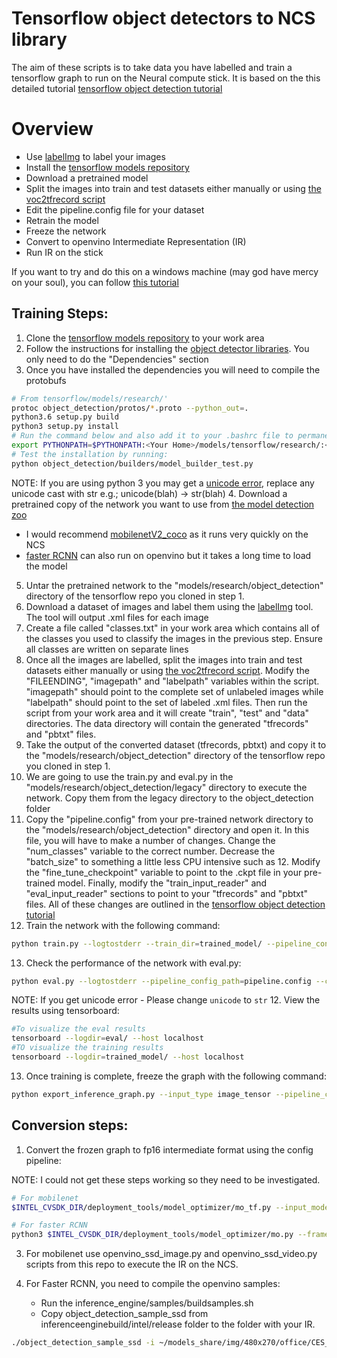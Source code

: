 # Tensorflow object detectors to NCS library
The aim of these scripts is to take data you have labelled and train a tensorflow graph to run on the Neural compute stick. It is based on the this detailed tutorial [tensorflow object detection tutorial](https://becominghuman.ai/tensorflow-object-detection-api-tutorial-training-and-evaluating-custom-object-detector-ed2594afcf73)

# Overview
- Use [labelImg](https://github.com/tzutalin/labelImg) to label your images
- Install the [tensorflow models repository](https://github.com/tensorflow/models)
- Download a pretrained model
- Split the images into train and test datasets either manually or using [the voc2tfrecord script](https://github.com/squeakus/bitsandbytes/blob/master/tensorflow/voc2tfrecord.py)
- Edit the pipeline.config file for your dataset
- Retrain the model
- Freeze the network
- Convert to openvino Intermediate Representation (IR)
- Run IR on the stick


If you want to try and do this on a windows machine (may god have mercy on your soul), you can follow [this tutorial](https://github.com/EdjeElectronics/TensorFlow-Object-Detection-API-Tutorial-Train-Multiple-Objects-Windows-10)

## Training Steps:
1. Clone the [tensorflow models repository](https://github.com/tensorflow/models) to your work area
2. Follow the instructions for installing the [object detector libraries](https://github.com/tensorflow/models/blob/master/research/object_detection/g3doc/installation.md). You only need to do the "Dependencies" section
3. Once you have installed the dependencies you will need to compile the protobufs
 ```bash
 # From tensorflow/models/research/'
 protoc object_detection/protos/*.proto --python_out=.
 python3.6 setup.py build
 python3 setup.py install
 # Run the command below and also add it to your .bashrc file to permanently add TF to your pythonpath
 export PYTHONPATH=$PYTHONPATH:<Your Home>/models/tensorflow/research/:<Your Home>/models/tensorflow/research/slim
 # Test the installation by running:
 python object_detection/builders/model_builder_test.py

 ```

NOTE: If you are using python 3 you may get a [unicode error](https://stackoverflow.com/questions/19877306/nameerror-global-name-unicode-is-not-defined-in-python-3), replace any unicode cast with str e.g.; unicode(blah) -> str(blah)
4. Download a pretrained copy of the network you want to use from [the model detection zoo](https://github.com/tensorflow/models/blob/master/research/object_detection/g3doc/detection_model_zoo.md)
- I would recommend [mobilenetV2_coco](http://download.tensorflow.org/models/object_detection/ssd_mobilenet_v2_coco_2018_03_29.tar.gz) as it runs very quickly on the NCS
 - [faster RCNN](http://download.tensorflow.org/models/object_detection/faster_rcnn_resnet50_coco_2018_01_28.tar.gz) can also run on openvino but it takes a long time to load the model
5. Untar the pretrained network to the "models/research/object_detection" directory of the tensorflow repo you cloned in step 1.
6. Download a dataset of images and label them using the [labelImg](https://github.com/tzutalin/labelImg) tool. The tool will output .xml files for each image
7. Create a file called "classes.txt" in your work area which contains all of the classes you used to classify the images in the previous step. Ensure all classes are written on separate lines
8. Once all the images are labelled, split the images into train and test datasets either manually or using [the voc2tfrecord script](https://github.com/squeakus/bitsandbytes/blob/master/tensorflow/voc2tfrecord.py). Modify the "FILEENDING", "imagepath" and "labelpath" variables within the script. "imagepath" should point to the complete set of unlabeled images while "labelpath" should point to the set of labeled .xml files. Then run the script from your work area and it will create "train", "test" and "data" directories. The data directory will contain the generated "tfrecords" and "pbtxt" files.
9. Take the output of the converted dataset (tfrecords, pbtxt) and copy it to the "models/research/object_detection" directory of the tensorflow repo you cloned in step 1.
10. We are going to use the train.py and eval.py in the "models/research/object_detection/legacy" directory to execute the network. Copy them from the legacy directory to the object_detection folder
11. Copy the "pipeline.config" from your pre-trained network directory to the "models/research/object_detection" directory and open it. In this file, you will have to make a number of changes. Change the "num_classes" variable to the correct number. Decrease the "batch_size" to something a little less CPU intensive such as 12. Modify the "fine_tune_checkpoint" variable to point to the .ckpt file in your pre-trained model. Finally, modify the "train_input_reader" and "eval_input_reader" sections to point to your "tfrecords" and "pbtxt" files. All of these changes are outlined in the [tensorflow object detection tutorial](https://becominghuman.ai/tensorflow-object-detection-api-tutorial-training-and-evaluating-custom-object-detector-ed2594afcf73)
12. Train the network with the following command:
```bash
python train.py --logtostderr --train_dir=trained_model/ --pipeline_config_path=pipeline.config
```
13. Check the performance of the network with eval.py:
 ```bash
 python eval.py --logtostderr --pipeline_config_path=pipeline.config --checkpoint_dir=trained_model/ --eval_dir=eval/
 ```
NOTE: If you get unicode error - Please change ```unicode``` to ```str```
12. View the results using tensorboard:
```bash
#To visualize the eval results
tensorboard --logdir=eval/ --host localhost
#TO visualize the training results
tensorboard --logdir=trained_model/ --host localhost
```
13. Once training is complete, freeze the graph with the following command:
```bash
python export_inference_graph.py --input_type image_tensor --pipeline_config_path pipeline.config --trained_checkpoint_prefix trained_model/model.ckpt-6227 --output_directory frozen_model
```

## Conversion steps:
1. Convert the frozen graph to fp16 intermediate format using the config pipeline:

NOTE: I could not get these steps working so they need to be investigated.

```bash
# For mobilenet
$INTEL_CVSDK_DIR/deployment_tools/model_optimizer/mo_tf.py --input_model=frozen_inference_graph.pb --tensorflow_use_custom_operations_config $INTEL_CVSDK_DIR/deployment_tools/model_optimizer/extensions/front/tf/ssd_v2_support.json --tensorflow_object_detection_api_pipeline_config pipeline.config --reverse_input_channels --output_dir FP16 --data_type FP16

# For faster RCNN
python3 $INTEL_CVSDK_DIR/deployment_tools/model_optimizer/mo.py --framework tf --input_model frozen_inference_graph.pb --tensorflow_use_custom_operations_config $INTEL_CVSDK_DIR/deployment_tools/model_optimizer/extensions/front/tf/faster_rcnn_support.json --tensorflow_object_detection_api_pipeline_config pipeline.config --data_type FP16
```

3. For mobilenet use openvino_ssd_image.py and openvino_ssd_video.py scripts from this repo to execute the IR on the NCS.

4. For Faster RCNN, you need to compile the openvino samples:
	- Run the inference_engine/samples/buildsamples.sh
	- Copy object_detection_sample_ssd from inferenceenginebuild/intel/release folder to the folder with your IR.
```bash
./object_detection_sample_ssd -i ~/models_share/img/480x270/office/CES_FD_FR_High_view_original_01904.bmp -m ~/models_share/frcnn/resnet50/faster_rcnn_resnet50_coco_2018_01_28/vpu/frozen_inference_graph.xml -pc -d MYRIAD
```
